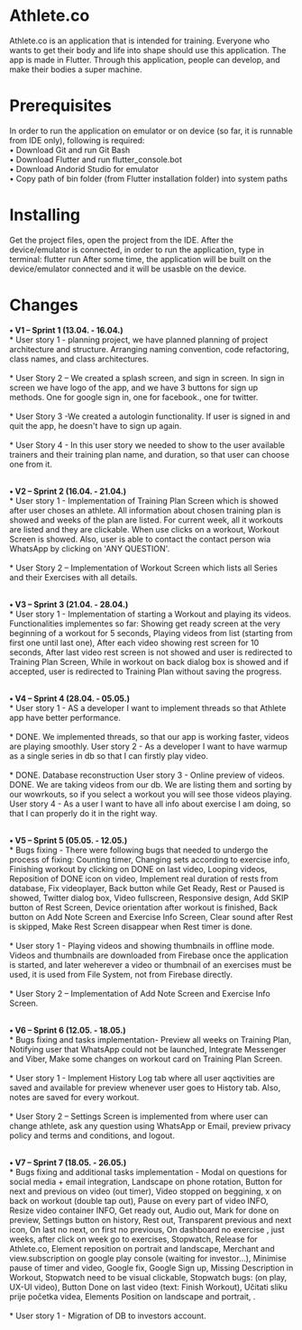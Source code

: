 # Athlete.co

Athlete.co is an application that is intended for training.
Everyone who wants to get their body and life into shape should use this application. The app is made in Flutter.
Through this application, people can develop, and make their bodies a super machine.

# Prerequisites
In order to run the application on emulator or on device (so far, it is runnable from IDE only), following is required:<br/>
•	Download Git and run Git Bash<br/>
•	Download Flutter and run flutter_console.bot<br/>
•	Download Andorid Studio for emulator<br/>
•	Copy path of bin folder (from Flutter installation folder) into system paths

# Installing
Get the project files, open the project from the IDE. After the device/emulator is connected, in order to run the application, type in terminal:
		flutter run
After some time, the application will be built on the device/emulator connected and it will be usasble on the device.


# Changes
**•	V1 – Sprint 1 (13.04. - 16.04.)<br/>** *
  	User story 1 - planning project, we have planned 
   planning of project architecture and structure.
   Arranging naming convention, code refactoring, class names, and class architectures.<br/><br/>*
   	User Story 2 – We created a splash screen, and sign in screen. In sign in screen we have logo of the app, and we have 3 buttons for sign up methods.
       One for google sign in, one for facebook., one for twitter.<br/><br/>*
   	User Story 3 -We created a autologin functionality. If user is signed in and quit the app, he doesn't have to sign up again.<br/><br/>*
    User Story 4 - In this user story we needed to show to the user available trainers and their training plan name, and duration, so that user can choose one from it.<br/><br/>


**•	V2 – Sprint 2 (16.04. - 21.04.)<br/>** *
  	User story 1 - Implementation of Training Plan Screen which is showed after user choses an athlete. All information about chosen training plan is showed and weeks of the plan are listed. For current week, all it workouts are listed and they are clickable. When use clicks on a workout, Workout Screen is showed. Also, user is able to contact the contact person wia WhatsApp by clicking on 'ANY QUESTION'.<br/><br/>*
   	User Story 2 – Implementation of Workout Screen which lists all Series and their Exercises with all details.<br/><br/>


**•	V3 – Sprint 3 (21.04. - 28.04.)<br/>** *
  	User story 1 - Implementation of starting a Workout and playing its videos. Functionalities implementes so far: Showing get ready screen at the very beginning of a workout for 5 seconds, Playing videos from list (starting from first one until last one), After each video showing rest screen for 10 seconds, After last video rest screen is not showed and user is redirected to Training Plan Screen, While in workout on back dialog box is showed and if accepted, user is redirected to Training Plan without saving the progress.<br/><br/>

 **•	V4 – Sprint 4 (28.04. - 05.05.)<br/>** *
  	User story 1 - AS a developer I want to implement threads so that Athlete app have better performance.<br/><br/>* DONE. We implemented threads, so that our app is working faster, videos are playing smoothly. 
    User story 2 - As a developer I want to have warmup as a single series in db so that I can firstly play video.<br/><br/>* DONE. Database reconstruction
	User story 3 - Online preview of videos. DONE. We are taking videos from our db. We are listing them and sorting by our wowrkouts, so if you select a workout you will see those videos playing.
	User story 4 - As a user I want to have all info about exercise I am doing, so that I can properly do it in the right way.<br/><br/>
	
**•	V5 – Sprint 5 (05.05. - 12.05.)<br/>** *
  	Bugs fixing - There were following bugs that needed to undergo the process of fixing: Counting timer, Changing sets according to exercise info, Finishing workout by clicking on DONE on last video, Looping videos, Reposition of DONE icon on video, Implement real duration of rests from database, Fix videoplayer, Back button while Get Ready, Rest or Paused is showed, Twitter dialog box, Video fullscreen, Responsive design, Add SKIP button of Rest Screen, Device orientation after workout is finished, Back button on Add Note Screen and Exercise Info Screen, Clear sound after Rest is skipped, Make Rest Screen disappear when Rest timer is done.<br/><br/>*
	User story 1 - Playing videos and showing thumbnails in offline mode. Videos and thumbnails are downloaded from Firebase once the application is started, and later weherever a video or thumbnail of an exercises must be used, it is used from File System, not from Firebase directly.<br/><br/>*
   	User Story 2 – Implementation of Add Note Screen and Exercise Info Screen.<br/><br/>

**•	V6 – Sprint 6 (12.05. - 18.05.)<br/>** *
  	Bugs fixing and tasks implementation- Preview all weeks on Training Plan, Notifying user that WhatsApp could not be launched, Integrate Messenger and Viber, Make some changes on workout card on Training Plan Screen.<br/><br/>*
	User story 1 - Implement History Log tab where all user aqctivities are saved and available for preview whenever user goes to History tab. Also, notes are saved for every workout.<br/><br/>*
   	User Story 2 – Settings Screen is implemented from where user can change athlete, ask any question using WhatsApp or Email, preview privacy policy and terms and conditions, and logout.<br/><br/>

**•	V7 – Sprint 7 (18.05. - 26.05.)<br/>** *
  	Bugs fixing and additional tasks implementation - Modal on questions for social media + email integration, Landscape on phone rotation, Button for next and previous on video (out timer), Video stopped on beggining, x on back on workout (double tap out), Pause on every part of video INFO, Resize video container INFO, Get ready out, Audio out, Mark for done on preview, Settings button on history, Rest out, Transparent previous and next icon, On last no next, on first no previous, On dashboard no exercise , just weeks, after click on week go to exercises, Stopwatch, Release for Athlete.co, Element reposition on portrait and landscape, Merchant and view.subscription on google play console (waiting for investor...), Minimise pause of timer and video, Google fix, Google Sign up, Missing Description in Workout, Stopwatch need to be visual clickable, Stopwatch bugs: (on play, UX-UI video), Button Done on last video (text: Finish Workout), Učitati sliku prije početka videa, Elements Position on landscape and portrait, .<br/><br/>*
	User story 1 - Migration of DB to investors account.<br/><br/>
